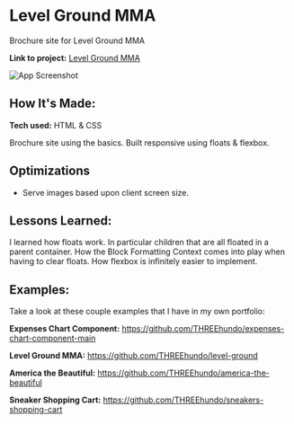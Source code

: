 # Level Ground MMA
Brochure site for Level Ground MMA

**Link to project:** [Level Ground MMA](https://ecstatic-lamarr-b2a386.netlify.app/)

![App Screenshot](https://i.imgur.com/J53AICk.png)

## How It's Made:

**Tech used:** HTML & CSS

Brochure site using the basics. Built responsive using floats & flexbox.

## Optimizations

- Serve images based upon client screen size.

## Lessons Learned:

I learned how floats work. In particular children that are all floated in a parent container. How the Block Formatting Context comes into play when having to clear floats. How flexbox is infinitely easier to implement.

## Examples:
Take a look at these couple examples that I have in my own portfolio:

**Expenses Chart Component:** https://github.com/THREEhundo/expenses-chart-component-main

**Level Ground MMA:** https://github.com/THREEhundo/level-ground

**America the Beautiful:** https://github.com/THREEhundo/america-the-beautiful

**Sneaker Shopping Cart:** https://github.com/THREEhundo/sneakers-shopping-cart


